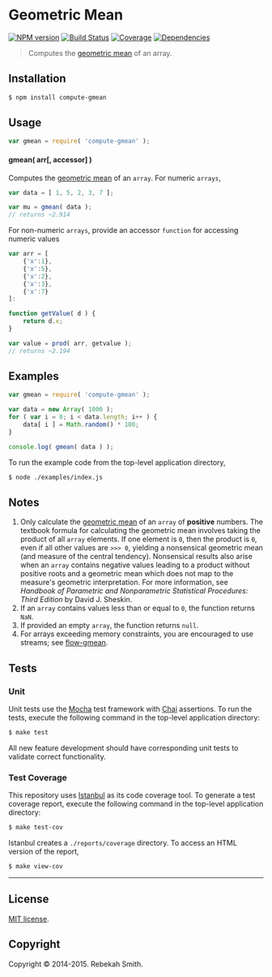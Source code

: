 Geometric Mean
=====
[![NPM version][npm-image]][npm-url] [![Build Status][travis-image]][travis-url] [![Coverage][coveralls-image]][coveralls-url] [![Dependencies][dependencies-image]][dependencies-url]

> Computes the [geometric mean](http://en.wikipedia.org/wiki/Geometric_mean) of an array.


## Installation

``` bash
$ npm install compute-gmean
```

## Usage

``` javascript
var gmean = require( 'compute-gmean' );
```

#### gmean( arr[, accessor] )

Computes the [geometric mean](http://en.wikipedia.org/wiki/Geometric_mean) of an `array`. For numeric `arrays`,

``` javascript
var data = [ 1, 5, 2, 3, 7 ];

var mu = gmean( data );
// returns ~2.914
```

For non-numeric `arrays`, provide an accessor `function` for accessing numeric values

``` javascript
var arr = [
	{'x':1},
	{'x':5},
	{'x':2},
	{'x':3},
	{'x':7}
]:

function getValue( d ) {
	return d.x;
}

var value = prod( arr, getvalue );
// returns ~2.194
```



## Examples

``` javascript
var gmean = require( 'compute-gmean' );

var data = new Array( 1000 );
for ( var i = 0; i < data.length; i++ ) {
	data[ i ] = Math.random() * 100;
}

console.log( gmean( data ) );
```

To run the example code from the top-level application directory,

``` bash
$ node ./examples/index.js
```



## Notes

1. Only calculate the [geometric mean](http://en.wikipedia.org/wiki/Geometric_mean) of an `array` of __positive__ numbers. The textbook formula for calculating the geometric mean involves taking the product of all `array` elements. If one element is `0`, then the product is `0`, even if all other values are `>>> 0`, yielding a nonsensical geometric mean (and measure of the central tendency). Nonsensical results also arise when an `array` contains negative values leading to a product without positive roots and a geometric mean which does not map to the measure's geometric interpretation. For more information, see *Handbook of Parametric and Nonparametric Statistical Procedures: Third Edition* by David J. Sheskin.
2. If an `array` contains values less than or equal to `0`, the function returns `NaN`.
3. If provided an empty `array`, the function returns `null`.
4. For arrays exceeding memory constraints, you are encouraged to use streams; see [flow-gmean](https://github.com/flow-io/flow-gmean).


## Tests

### Unit

Unit tests use the [Mocha](http://mochajs.org) test framework with [Chai](http://chaijs.com) assertions. To run the tests, execute the following command in the top-level application directory:

``` bash
$ make test
```

All new feature development should have corresponding unit tests to validate correct functionality.


### Test Coverage

This repository uses [Istanbul](https://github.com/gotwarlost/istanbul) as its code coverage tool. To generate a test coverage report, execute the following command in the top-level application directory:

``` bash
$ make test-cov
```

Istanbul creates a `./reports/coverage` directory. To access an HTML version of the report,

``` bash
$ make view-cov
```


---
## License

[MIT license](http://opensource.org/licenses/MIT). 

## Copyright

Copyright &copy; 2014-2015. Rebekah Smith.


[npm-image]: http://img.shields.io/npm/v/compute-gmean.svg
[npm-url]: https://npmjs.org/package/compute-gmean

[travis-image]: http://img.shields.io/travis/compute-io/gmean/master.svg
[travis-url]: https://travis-ci.org/compute-io/gmean

[coveralls-image]: https://img.shields.io/coveralls/compute-io/gmean/master.svg
[coveralls-url]: https://coveralls.io/r/compute-io/gmean?branch=master

[dependencies-image]: http://img.shields.io/david/compute-io/gmean.svg
[dependencies-url]: https://david-dm.org/compute-io/gmean

[dev-dependencies-image]: http://img.shields.io/david/dev/compute-io/gmean.svg
[dev-dependencies-url]: https://david-dm.org/dev/compute-io/gmean

[github-issues-image]: http://img.shields.io/github/issues/compute-io/gmean.svg
[github-issues-url]: https://github.com/compute-io/gmean/issues
